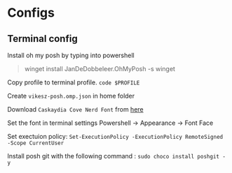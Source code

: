 # Configs
## Terminal config

Install oh my posh by typing into powershell 
> winget install JanDeDobbeleer.OhMyPosh -s winget

Copy profile to terminal profile. `code $PROFILE`

Create `vikesz-posh.omp.json` in home folder

Download `Caskaydia Cove Nerd Font` from [here](https://www.nerdfonts.com/font-downloads)

Set the font in terminal settings Powershell -> Appearance -> Font Face

Set exectuion policy: `Set-ExecutionPolicy -ExecutionPolicy RemoteSigned -Scope CurrentUser`

Install posh git with the following command :
`sudo choco install poshgit -y`